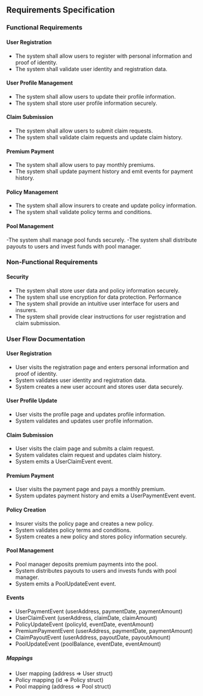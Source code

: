 ## Requirements Specification 


### Functional Requirements
#### User Registration

- The system shall allow users to register with personal information and proof of identity.
- The system shall validate user identity and registration data.

#### User Profile Management
- The system shall allow users to update their profile information.
- The system shall store user profile information securely.

#### Claim Submission
- The system shall allow users to submit claim requests.
- The system shall validate claim requests and update claim history.

#### Premium Payment
- The system shall allow users to pay monthly premiums.
- The system shall update payment history and emit events for payment history.


#### Policy Management
- The system shall allow insurers to create and update policy information.
- The system shall validate policy terms and conditions.

#### Pool Management
-The system shall manage pool funds securely.
-The system shall distribute payouts to users and invest funds with pool manager.


### Non-Functional Requirements

#### Security
- The system shall store user data and policy information securely.
- The system shall use encryption for data protection.
Performance
- The system shall provide an intuitive user interface for users and insurers.
- The system shall provide clear instructions for user registration and claim submission.



### User Flow Documentation

#### User Registration
- User visits the registration page and enters personal information and proof of identity.
- System validates user identity and registration data.
- System creates a new user account and stores user data securely.

####  User Profile Update
- User visits the profile page and updates profile information.
- System validates and updates user profile information.

#### Claim Submission
- User visits the claim page and submits a claim request.
- System validates claim request and updates claim history.
- System emits a UserClaimEvent event.


#### Premium Payment
- User visits the payment page and pays a monthly premium.
- System updates payment history and emits a UserPaymentEvent event.


#### Policy Creation
- Insurer visits the policy page and creates a new policy.
- System validates policy terms and conditions.
- System creates a new policy and stores policy information securely.

#### Pool Management
- Pool manager deposits premium payments into the pool.
- System distributes payouts to users and invests funds with pool manager.
- System emits a PoolUpdateEvent event.


#### Events
- UserPaymentEvent (userAddress, paymentDate, paymentAmount)
- UserClaimEvent (userAddress, claimDate, claimAmount)
- PolicyUpdateEvent (policyId, eventDate, eventAmount)
- PremiumPaymentEvent (userAddress, paymentDate, paymentAmount)
- ClaimPayoutEvent (userAddress, payoutDate, payoutAmount)
- PoolUpdateEvent (poolBalance, eventDate, eventAmount)

##### Mappings
- User mapping (address => User struct)
- Policy mapping (id => Policy struct)
- Pool mapping (address => Pool struct)



